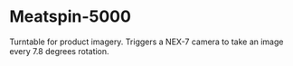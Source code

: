 # Meatspin-5000
Turntable for product imagery. Triggers a NEX-7 camera to take an image every 7.8 degrees rotation.
